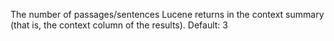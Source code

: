 The number of passages/sentences Lucene returns in
the context summary (that is, the context column of
the results).
Default: 3